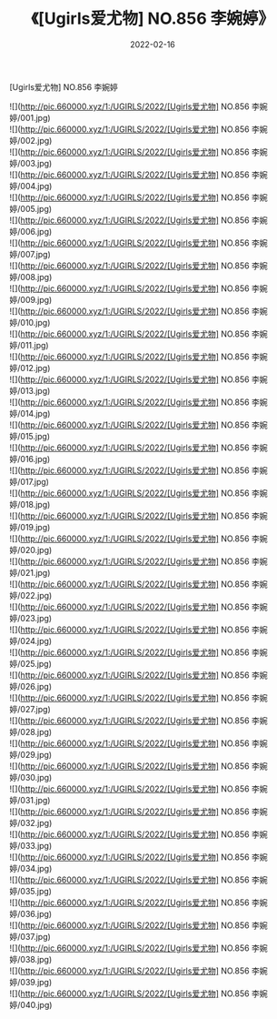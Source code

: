 ﻿---
layout: post
title:  《[Ugirls爱尤物] NO.856 李婉婷》
date:   2022-02-16
img: http://pic.660000.xyz/1:/UGIRLS/2022/[Ugirls爱尤物] NO.856 李婉婷/000.jpg
categories: [美女, 清纯, 唯美]
---

[Ugirls爱尤物] NO.856 李婉婷

 ![](http://pic.660000.xyz/1:/UGIRLS/2022/[Ugirls爱尤物] NO.856 李婉婷/001.jpg) <br>![](http://pic.660000.xyz/1:/UGIRLS/2022/[Ugirls爱尤物] NO.856 李婉婷/002.jpg) <br>![](http://pic.660000.xyz/1:/UGIRLS/2022/[Ugirls爱尤物] NO.856 李婉婷/003.jpg) <br>![](http://pic.660000.xyz/1:/UGIRLS/2022/[Ugirls爱尤物] NO.856 李婉婷/004.jpg) <br>![](http://pic.660000.xyz/1:/UGIRLS/2022/[Ugirls爱尤物] NO.856 李婉婷/005.jpg) <br>![](http://pic.660000.xyz/1:/UGIRLS/2022/[Ugirls爱尤物] NO.856 李婉婷/006.jpg) <br>![](http://pic.660000.xyz/1:/UGIRLS/2022/[Ugirls爱尤物] NO.856 李婉婷/007.jpg) <br>![](http://pic.660000.xyz/1:/UGIRLS/2022/[Ugirls爱尤物] NO.856 李婉婷/008.jpg) <br>![](http://pic.660000.xyz/1:/UGIRLS/2022/[Ugirls爱尤物] NO.856 李婉婷/009.jpg) <br>![](http://pic.660000.xyz/1:/UGIRLS/2022/[Ugirls爱尤物] NO.856 李婉婷/010.jpg) <br>![](http://pic.660000.xyz/1:/UGIRLS/2022/[Ugirls爱尤物] NO.856 李婉婷/011.jpg) <br>![](http://pic.660000.xyz/1:/UGIRLS/2022/[Ugirls爱尤物] NO.856 李婉婷/012.jpg) <br>![](http://pic.660000.xyz/1:/UGIRLS/2022/[Ugirls爱尤物] NO.856 李婉婷/013.jpg) <br>![](http://pic.660000.xyz/1:/UGIRLS/2022/[Ugirls爱尤物] NO.856 李婉婷/014.jpg) <br>![](http://pic.660000.xyz/1:/UGIRLS/2022/[Ugirls爱尤物] NO.856 李婉婷/015.jpg) <br>![](http://pic.660000.xyz/1:/UGIRLS/2022/[Ugirls爱尤物] NO.856 李婉婷/016.jpg) <br>![](http://pic.660000.xyz/1:/UGIRLS/2022/[Ugirls爱尤物] NO.856 李婉婷/017.jpg) <br>![](http://pic.660000.xyz/1:/UGIRLS/2022/[Ugirls爱尤物] NO.856 李婉婷/018.jpg) <br>![](http://pic.660000.xyz/1:/UGIRLS/2022/[Ugirls爱尤物] NO.856 李婉婷/019.jpg) <br>![](http://pic.660000.xyz/1:/UGIRLS/2022/[Ugirls爱尤物] NO.856 李婉婷/020.jpg) <br>![](http://pic.660000.xyz/1:/UGIRLS/2022/[Ugirls爱尤物] NO.856 李婉婷/021.jpg) <br>![](http://pic.660000.xyz/1:/UGIRLS/2022/[Ugirls爱尤物] NO.856 李婉婷/022.jpg) <br>![](http://pic.660000.xyz/1:/UGIRLS/2022/[Ugirls爱尤物] NO.856 李婉婷/023.jpg) <br>![](http://pic.660000.xyz/1:/UGIRLS/2022/[Ugirls爱尤物] NO.856 李婉婷/024.jpg) <br>![](http://pic.660000.xyz/1:/UGIRLS/2022/[Ugirls爱尤物] NO.856 李婉婷/025.jpg) <br>![](http://pic.660000.xyz/1:/UGIRLS/2022/[Ugirls爱尤物] NO.856 李婉婷/026.jpg) <br>![](http://pic.660000.xyz/1:/UGIRLS/2022/[Ugirls爱尤物] NO.856 李婉婷/027.jpg) <br>![](http://pic.660000.xyz/1:/UGIRLS/2022/[Ugirls爱尤物] NO.856 李婉婷/028.jpg) <br>![](http://pic.660000.xyz/1:/UGIRLS/2022/[Ugirls爱尤物] NO.856 李婉婷/029.jpg) <br>![](http://pic.660000.xyz/1:/UGIRLS/2022/[Ugirls爱尤物] NO.856 李婉婷/030.jpg) <br>![](http://pic.660000.xyz/1:/UGIRLS/2022/[Ugirls爱尤物] NO.856 李婉婷/031.jpg) <br>![](http://pic.660000.xyz/1:/UGIRLS/2022/[Ugirls爱尤物] NO.856 李婉婷/032.jpg) <br>![](http://pic.660000.xyz/1:/UGIRLS/2022/[Ugirls爱尤物] NO.856 李婉婷/033.jpg) <br>![](http://pic.660000.xyz/1:/UGIRLS/2022/[Ugirls爱尤物] NO.856 李婉婷/034.jpg) <br>![](http://pic.660000.xyz/1:/UGIRLS/2022/[Ugirls爱尤物] NO.856 李婉婷/035.jpg) <br>![](http://pic.660000.xyz/1:/UGIRLS/2022/[Ugirls爱尤物] NO.856 李婉婷/036.jpg) <br>![](http://pic.660000.xyz/1:/UGIRLS/2022/[Ugirls爱尤物] NO.856 李婉婷/037.jpg) <br>![](http://pic.660000.xyz/1:/UGIRLS/2022/[Ugirls爱尤物] NO.856 李婉婷/038.jpg) <br>![](http://pic.660000.xyz/1:/UGIRLS/2022/[Ugirls爱尤物] NO.856 李婉婷/039.jpg) <br>![](http://pic.660000.xyz/1:/UGIRLS/2022/[Ugirls爱尤物] NO.856 李婉婷/040.jpg) <br>